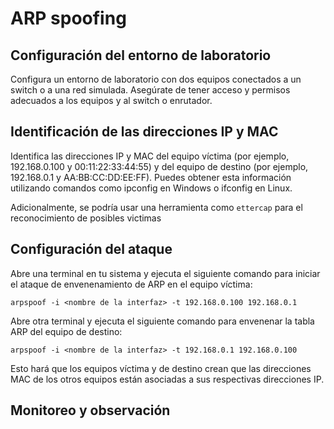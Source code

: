 # ARP spoofing

## Configuración del entorno de laboratorio

Configura un entorno de laboratorio con dos equipos conectados a un switch o a una red simulada.  Asegúrate de tener acceso y permisos adecuados a los equipos y al switch o enrutador.

## Identificación de las direcciones IP y MAC

Identifica las direcciones IP y MAC del equipo víctima (por ejemplo, 192.168.0.100 y 00:11:22:33:44:55) y del equipo de destino (por ejemplo, 192.168.0.1 y AA:BB:CC:DD:EE:FF).
Puedes obtener esta información utilizando comandos como ipconfig en Windows o ifconfig en Linux.

Adicionalmente, se podría usar una herramienta como `ettercap` para el reconocimiento de posibles victimas

## Configuración del ataque

Abre una terminal en tu sistema y ejecuta el siguiente comando para iniciar el ataque de envenenamiento de ARP en el equipo víctima:

```
arpspoof -i <nombre de la interfaz> -t 192.168.0.100 192.168.0.1
```

Abre otra terminal y ejecuta el siguiente comando para envenenar la tabla ARP del equipo de destino:

```
arpspoof -i <nombre de la interfaz> -t 192.168.0.1 192.168.0.100
```

Esto hará que los equipos víctima y de destino crean que las direcciones MAC de los otros equipos están asociadas a sus respectivas direcciones IP.

## Monitoreo y observación

- Observa el tráfico de red y los efectos del ataque de envenenamiento de ARP.
- Puedes utilizar herramientas como Wireshark para capturar y analizar el tráfico de red y verificar cómo el envenenamiento de ARP afecta la comunicación entre los equipos.


